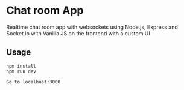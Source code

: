 # Chat room App
Realtime chat room app with websockets using Node.js, Express and Socket.io with Vanilla JS on the frontend with a custom UI

## Usage
```
npm install
npm run dev

Go to localhost:3000

